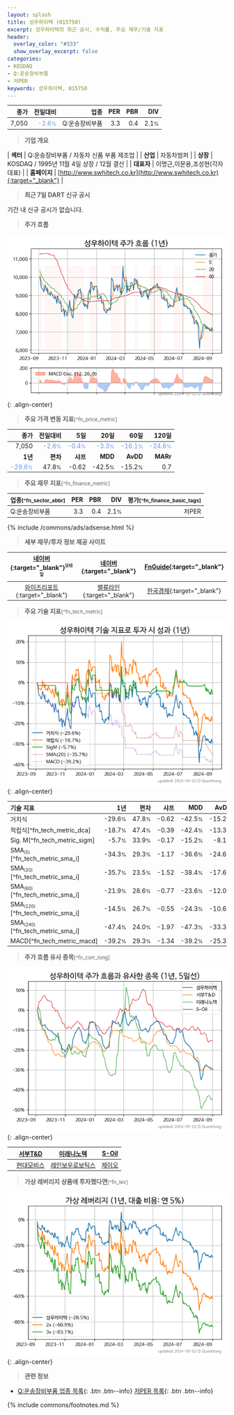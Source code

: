 ```yaml
---
layout: splash
title: 성우하이텍 (015750)
excerpt: 성우하이텍의 최근 공시, 수익률, 주요 재무/기술 지표
header:
  overlay_color: "#333"
  show_overlay_excerpt: false
categories:
- KOSDAQ
- Q:운송장비부품
- 저PER
keywords: 성우하이텍, 015750
---
```


| **종가** | **전일대비** | **업종** | **PER** | **PBR** | **DIV** |
| -------: | -----------: | -------: | ------: | ------: | ------: |
| 7,050 | <span style="color: cornflowerblue">-2.6<small>%</small></span> | Q:운송장비부품 | 3.3 | 0.4 | 2.1<small>%</small> |

<!-- more -->


> **기업 개요**<a id="company"></a>

| <span style="white-space:nowrap;">**섹터**</span> | Q:운송장비부품 / 자동차 신품 부품 제조업 |
| <span style="white-space:nowrap;">**산업**</span> | 자동차범퍼 |
| <span style="white-space:nowrap;">**상장**</span> | KOSDAQ / 1995년 11월 4일 상장 / 12월 결산 |
| <span style="white-space:nowrap;">**대표자**</span> | 이명근,이문용,조성현(각자대표) |
| <span style="white-space:nowrap;">**홈페이지**</span> | [http://www.swhitech.co.kr](http://www.swhitech.co.kr){:target="_blank"} |


> **최근 7일 DART 신규 공시**<a id="dart"></a>

기간 내 신규 공시가 없습니다.


> **주가 흐름**<a id="price"></a>

![015750](/stock/images/015750.png){: .align-center}


> **주요 가격 변동 지표**<small>[^fn_price_metric]</small>

| **종가** | **전일대비** | **5일** | **20일** | **60일** | **120일** |
| -------: | -----------: | ------: | -------: | -------: | --------: |
| 7,050 | <span style="color: cornflowerblue">-2.6<small>%</small></span> | <span style="color: cornflowerblue">-0.4<small>%</small></span> | <span style="color: cornflowerblue">-3.3<small>%</small></span> | <span style="color: cornflowerblue">-16.1<small>%</small></span> | <span style="color: cornflowerblue">-24.6<small>%</small></span> |
| **1년** | **편차** | **샤프** | **MDD** | **AvDD** | **MARr** |
| <span style="color: cornflowerblue">-29.6<small>%</small></span> | 47.8<small>%</small> | -0.62 | -42.5<small>%</small> | -15.2<small>%</small> | 0.7 |


> **주요 재무 지표**<small>[^fn_finance_metric]</small>

| **업종**<small>[^fn_sector_abbr]</small> | **PER** | **PBR** | **DIV** | **평가**<small>[^fn_finance_basic_tags]</small> |
| :--------------------------------------- | ------: | ------: | ------: | ----------------------------------------------: |
| Q:운송장비부품 | 3.3 | 0.4 | 2.1<small>%</small> | 저PER |



{% include /commons/ads/adsense.html %}

> **세부 재무/투자 정보 제공 사이트**

| [네이버](https://m.stock.naver.com/domestic/stock/015750/finance/summary){:target="_blank"}<sup><small>모바일</small></sup> | [네이버](https://finance.naver.com/item/coinfo.naver?code=015750){:target="_blank"} | [FnGuide](https://comp.fnguide.com/SVO2/ASP/SVD_Invest.asp?gicode=A015750&MenuYn=Y){:target="_blank"} |
| :---: | :---: | :---: |
| [와이즈리포트](https://comp.wisereport.co.kr/company/c1040001.aspx?cmp_cd=015750){:target="_blank"} | [밸류라인](https://www.valueline.co.kr/finance/summary/015750){:target="_blank"} | [한국경제](https://markets.hankyung.com/stock/015750/financial-summary){:target="_blank"} |


> **주요 기술 지표**<small>[^fn_tech_metric]</small>


![015750](/stock/images/015750_tech.png){: .align-center}

| **기술 지표** | **1년** | **편차** | **샤프** | **MDD** | **AvDD** |
| :------------ | ------: | -----------: | -------: | ------: | -------: |
| 거치식 | -29.6<small>%</small> | 47.8<small>%</small> | -0.62 | -42.5<small>%</small> | -15.2<small>%</small> |
| 적립식[^fn_tech_metric_dca] | -18.7<small>%</small> | 47.4<small>%</small> | -0.39 | -42.4<small>%</small> | -13.3<small>%</small> |
| Sig. M[^fn_tech_metric_sigm] | -5.7<small>%</small> | 33.9<small>%</small> | -0.17 | -15.2<small>%</small> | -8.1<small>%</small> |
| SMA<small><sub>(5)</sub></small>[^fn_tech_metric_sma_i] | -34.3<small>%</small> | 29.3<small>%</small> | -1.17 | -36.6<small>%</small> | -24.6<small>%</small> |
| SMA<small><sub>(20)</sub></small>[^fn_tech_metric_sma_i] | -35.7<small>%</small> | 23.5<small>%</small> | -1.52 | -38.4<small>%</small> | -17.6<small>%</small> |
| SMA<small><sub>(60)</sub></small>[^fn_tech_metric_sma_i] | -21.9<small>%</small> | 28.6<small>%</small> | -0.77 | -23.6<small>%</small> | -12.0<small>%</small> |
| SMA<small><sub>(120)</sub></small>[^fn_tech_metric_sma_i] | -14.5<small>%</small> | 26.7<small>%</small> | -0.55 | -24.3<small>%</small> | -10.6<small>%</small> |
| SMA<small><sub>(240)</sub></small>[^fn_tech_metric_sma_i] | -47.4<small>%</small> | 24.0<small>%</small> | -1.97 | -47.3<small>%</small> | -33.3<small>%</small> |
| MACD[^fn_tech_metric_macd] | -39.2<small>%</small> | 29.3<small>%</small> | -1.34 | -39.2<small>%</small> | -25.3<small>%</small> |


> **주가 흐름 유사 종목**<a id="corr"></a><small>[^fn_corr_long]</small>

![015750](/stock/images/015750_corr.png){: .align-center}

|       | [서부T&D](/006730/) | [미래나노텍](/095500/) | [S-Oil](/010950/) |
| :---: | :------------------------------------: | :------------------------------------: | :------------------------------------: |
|       | [현대모비스](/012330/) | [레인보우로보틱스](/277810/) | [제이오](/418550/) |


> **가상 레버리지 상품에 투자했다면**<a id="2x"></a><small>[^fn_lev]</small>

![015750](/stock/images/015750_2x.png){: .align-center}


> **관련 정보**

- [Q:운송장비부품 업종 목록](/stats/sector/kosdaq_업종_운송장비부품_종목/){: .btn .btn--info} [저PER 목록](/fn/fn_low_per/){: .btn .btn--info}

{% include commons/footnotes.md %}